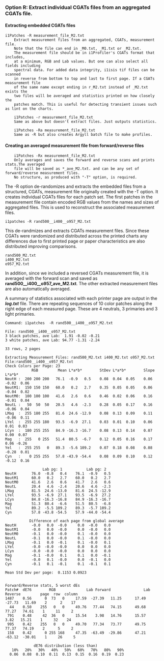 ### Option R: Extract individual CGATs files from an aggregated CGATs file.

#### Extracting embedded CGATs files 

    i1Patches -R measurement_file_M2.txt
        Extract measurement files from an aggregated, CGATs, measurement file.
        Note that the file can end in _M0.txt, _M1.txt or _M2.txt.
        The measurement file should be in i1Profiler's CGATs format that includes,
        at a minimum, RGB and Lab values. But one can also select all fields including
        spectral data. For added data integrity, i1isis tif files can be scanned
        in reverse from bottom to top and last to first page. If a CGATs measurement file
        of the same name except ending in r_M2.txt instead of _M2.txt exists the
        two files will be averaged and statistics printed on how closely the
        patches match. This is useful for detecting transient issues such as lint on the charts.

        i1Patches -r measurement_file_M2.txt
        Same as above but doesn't extract files. Just outputs statistics.

        i1Patches -Ra measurement_file_M2.txt
        Same as -R but also creates Argyll batch file to make profiles.

#### Creating an averaged measurement file from forward/reverse files

        i1Patches -Rx measurement_file_M2.txt
        Only averages and saves the forward and reverse scans and prints stats.The averaged
        file will be saved as *_ave_M2.txt. and can be any set of forward/reverse measurement files.
        No structure, as produced with "-T" option, is required.


The -R option de-randomizes and extracts the embedded files from a structured, CGATs,
measurement file originally created with the -T option.  It creates individual CGATs
files for each patch set. The first patches in the
measurement file contain encoded RGB values from the names and sizes of aggregated
files. This is used to reconstruct the associated measurement files.

    i1patches -R rand500__i400__o957_M2.txt

This de-randmizes and extracts CGATs measurement files.
Since these CGATs were randomized and distributed across the printed charts any differences
due to first printed page or paper characteristics are also distributed improving 
comparisons.

    rand500_M2.txt
    i400_M2.txt
    o957_M2.txt

In addition, since we included a reversed CGATs measurement file, it is averaged with
the forward scan and saved as **rand500__i400__o957_ave_M2.txt**. The other extracted
measurement files are also automatically averaged.


A summary of statistics associated with each printer page are output in the ***log.txt*** file.
There are repeating sequences of 10 color patches along the right edge of each measured page.
These are 4 neutrals, 3 primaries and 3 light primaries.


    Command: i1patches  -R rand500__i400__o957_M2.txt

    File: rand500__i400__o957_M2.txt
    3 black patches, ave Lab:  1.91 -0.02 -0.21
    3 white patches, ave Lab: 94.77 -1.31 -2.24

    33 rows, 2 pages

    Extracting Measurement Files: rand500_M2.txt i400_M2.txt o957_M2.txt 
    File:rand500__i400__o957_M2.txt
    Check Colors per Page: 23
                RGB         Mean L*a*b*        StDev L*a*b*        Slope L*a*b*
    NeutH :  200 200 200   76.1  -0.9   0.5    0.08  0.04  0.05    0.06 -0.02  0.06
    NeutM1:  150 150 150   60.0   0.2   2.7    0.35  0.05  0.05    0.06 -0.04  0.02
    NeutM0:  100 100 100   41.6   2.6   0.6    0.46  0.02  0.06    0.16 -0.01  0.04
    NeutL :   50  50  50   20.5   4.6  -2.3    0.28  0.05  0.17    0.16 -0.06  0.04
    LMag  :  255 180 255   81.6  24.6 -12.9    0.08  0.13  0.09    0.11 -0.06  0.11
    LYel  :  255 255 180   93.5  -6.9  27.1    0.03  0.01  0.10    0.06  0.01  0.03
    LCyn  :  180 255 255   84.9 -16.3 -16.7    0.08  0.13  0.14    0.07  0.00  0.07
    Mag   :  255   0 255   51.4  80.5  -6.7    0.12  0.05  0.16    0.17  0.06 -0.26
    Yel   :  255 255   0   89.3  -5.6 109.2    0.07  0.18  0.08    0.08 -0.28  0.01
    Cyn   :    0 255 255   57.8 -43.9 -54.4    0.08  0.09  0.10    0.12 -0.12  0.16

                     Lab pg: 1           Lab pg: 2          
    NeutH       76.0  -0.8   0.4    76.1  -0.9   0.5
    NeutM1      60.0   0.2   2.7    60.0   0.2   2.7
    NeutM0      41.6   2.6   0.6    41.7   2.6   0.6
    NeutL       20.4   4.6  -2.4    20.6   4.6  -2.3
    LMag        81.5  24.6 -13.0    81.6  24.5 -12.9
    LYel        93.5  -6.9  27.1    93.5  -6.9  27.2
    LCyn        84.8 -16.3 -16.8    84.9 -16.3 -16.7
    Mag         51.3  80.4  -6.6    51.5  80.5  -6.8
    Yel         89.2  -5.5 109.2    89.3  -5.7 109.2
    Cyn         57.8 -43.8 -54.5    57.9 -44.0 -54.4

               Difference of each page from global average
    NeutH       -0.0   0.0  -0.0     0.0  -0.0   0.0
    NeutM1      -0.0   0.0  -0.0     0.0  -0.0   0.0
    NeutM0      -0.1   0.0  -0.0     0.1  -0.0   0.0
    NeutL       -0.1   0.0  -0.0     0.1  -0.0   0.0
    LMag        -0.1   0.0  -0.1     0.1  -0.0   0.1
    LYel        -0.0  -0.0  -0.0     0.0   0.0   0.0
    LCyn        -0.0  -0.0  -0.0     0.0   0.0   0.0
    Mag         -0.1  -0.0   0.1     0.1   0.0  -0.1
    Yel         -0.0   0.1  -0.0     0.0  -0.1   0.0
    Cyn         -0.1   0.1  -0.1     0.1  -0.1   0.1

    Mean Std Dev per page:  0.1153 0.0923


    Forward/Reverse stats, 5 worst dEs
    Patch#  dE76        RGB              Lab Forward               Lab Reverse         page  row  column
    1487    0.56      0  73   0     17.59  -27.39   11.25      17.49  -27.73   11.69    2      2    17
      44    0.50    255   0   0     49.76   77.44   74.15      49.68   77.27   74.61    1     11     2
     791    0.48     42  36   0     15.54    3.98   14.76      15.57    3.82   15.21    1     32    24
     995    0.42    255   0   0     49.70   77.34   73.77      49.75   77.37   74.19    2      5     2
     158    0.42      0 255 168     47.35  -63.49  -29.86      47.21  -63.12  -30.01    1     26     5

                 dE76 distribution (less than)
       10%   20%   30%   40%   50%   60%   70%   80%   90%
      0.06  0.08  0.10  0.11  0.13  0.15  0.16  0.19  0.23
